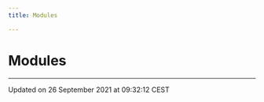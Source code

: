 ```yaml
---
title: Modules

---
```


# Modules







-------------------------------

Updated on 26 September 2021 at 09:32:12 CEST
